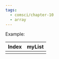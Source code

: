 ```yaml
---
tags:
  - comsci/chapter-10
  - array
---
```

Example:

| Index | myList |
| ----- | ------ |
|       |        |